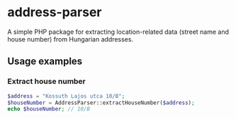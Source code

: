 # address-parser

A simple PHP package for extracting location-related data (street name and house number) from Hungarian addresses.

## Usage examples

### Extract house number

```php
$address = "Kossuth Lajos utca 10/B";
$houseNumber = AddressParser::extractHouseNumber($address);
echo $houseNumber; // 10/B
```